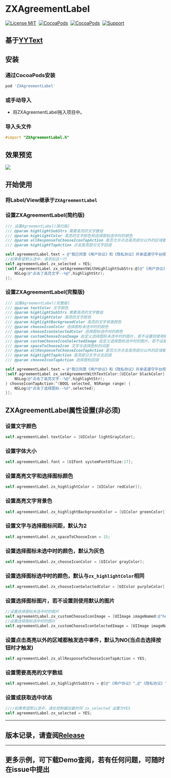 # ZXAgreementLabel
[![License MIT](https://img.shields.io/badge/license-MIT-green.svg?style=flat)](https://raw.githubusercontent.com/SmileZXLee/ZXAgreementLabel/master/LICENSE)&nbsp;
[![CocoaPods](http://img.shields.io/cocoapods/v/ZXAgreementLabel.svg?style=flat)](http://cocoapods.org/?q=ZXNavigationBar)&nbsp;
[![CocoaPods](http://img.shields.io/cocoapods/p/ZXAgreementLabel.svg?style=flat)](http://cocoapods.org/?q=ZXNavigationBar)&nbsp;
[![Support](https://img.shields.io/badge/support-iOS%208.0%2B%20-blue.svg?style=flat)](https://www.apple.com/nl/ios/)&nbsp;
## 基于[YYText](https://github.com/ibireme/YYText)
## 安装
### 通过CocoaPods安装
```ruby
pod 'ZXAgreementLabel'
```
### 或手动导入
* 将ZXAgreementLabel拖入项目中。

### 导入头文件
```objective-c
#import "ZXAgreementLabel.h"
```

## 效果预览
![](http://www.zxlee.cn/github/ZXAgreementLabel/ZXAgreementLabelDemo1.gif)

## 开始使用
### 将Label/View继承于`ZXAgreementLabel`
### 设置ZXAgreementLabel(简约版)
```objective-c
/// 设置AgreementLabel(简约版)
/// @param highlightSubStrs 需要高亮的文字数组
/// @param highlightColor 高亮的文字颜色和选择图标选中时的颜色
/// @param allResponseToChooseIconTapAction 是否允许点击高亮部分以外的区域都触发选中事件，默认为否(当点击选择按钮时才触发)
/// @param highlightTapAction 点击高亮部分文字回调
```
```objective-c
self.agreementLabel.text = @"我已同意《用户协议》和《隐私协议》并承诺遵守平台规范";
//如果希望默认选中，请添加这一行
self.agreementLabel.zx_selected = YES;
[self.agreementLabel zx_setAgreementWithHighlightSubStrs:@[@"《用户协议》",@"《隐私协议》"] highlightColor:nil allResponseToChooseIconTapAction:NO highlightTapAction:^(NSString * _Nonnull highlightStr, NSRange range) {
    NSLog(@"点击了高亮文字--%@",highlightStr);
}];
```

### 设置ZXAgreementLabel(完整版)
```objective-c
/// 设置AgreementLabel(完整版)
/// @param textColor 文字颜色
/// @param highlightSubStrs 需要高亮的文字数组
/// @param highlightColor 高亮的文字颜色
/// @param highlightBackgroundColor 高亮的文字背景颜色
/// @param chooseIconColor 选择图标未选中时的颜色
/// @param chooseIconSelectedColor 选择图标选中时的颜色
/// @param customChooseIconImage 自定义选择图标未选中时的图片，若不设置则使用默认的图片
/// @param customChooseIconSelectedImage 自定义选择图标选中时的图片，若不设置则使用默认的图片
/// @param spaceToChooseIcon 文字与选择图标的间距
/// @param allResponseToChooseIconTapAction 是否允许点击高亮部分以外的区域都触发选中事件
/// @param highlightTapAction 高亮部分文字点击回调
/// @param chooseIconTapAction 选择图标回调
```
```objective-c
self.agreementLabel.text = @"我已同意《用户协议》和《隐私协议》并承诺遵守平台规范";
[self.agreementLabel zx_setAgreementWithTextColor:[UIColor blackColor] highlightSubStrs:@[@"《用户协议》",@"《隐私协议》"] highlightColor:[UIColor redColor] highlightBackgroundColor:nil chooseIconColor:nil chooseIconSelectedColor:nil customChooseIconImage:nil customChooseIconSelectedImage:nil spaceToChooseIcon:2 allResponseToChooseIconTapAction:YES highlightTapAction:^(NSString * _Nonnull highlightStr, NSRange range) {
    NSLog(@"点击了高亮文字--%@",highlightStr);
} chooseIconTapAction:^(BOOL selected, NSRange range) {
    NSLog(@"点击了选择图标--%d",selected);
}];
```

## ZXAgreementLabel属性设置(非必须)
### 设置文字颜色
```objective-c
self.agreementLabel.textColor = [UIColor lightGrayColor];
```

### 设置字体大小
```objective-c
self.agreementLabel.font = [UIFont systemFontOfSize:17];
```

### 设置高亮文字和选择图标颜色
```objective-c
self.agreementLabel.zx_highlightColor = [UIColor redColor]];
```

### 设置高亮文字背景色
```objective-c
self.agreementLabel.zx_highlightBackgroundColor = [UIColor greenColor]];
```

### 设置文字与选择图标间距，默认为2
```objective-c
self.agreementLabel.zx_spaceToChooseIcon = 15;
```
### 设置选择图标未选中时的颜色，默认为灰色
```objective-c
self.agreementLabel.zx_chooseIconColor = [UIColor grayColor];
```

### 设置选择图标选中时的颜色，默认与`zx_highlightColor`相同
```objective-c
self.agreementLabel.zx_chooseIconSelectedColor = [UIColor purpleColor];
```

### 设置选择图标图片，若不设置则使用默认的图片
```objective-c
//设置选择图标未选中时的图片
self.agreementLabel.zx_customChooseIconImage = [UIImage imageNamed:@"heart_icon"];
//设置选择图标选中时的图片
self.agreementLabel.zx_customChooseIconSelectedImage = [UIImage imageNamed:@"heart_icon"];
```

### 设置点击高亮以外的区域都触发选中事件，默认为NO(当点击选择按钮时才触发)
```objective-c
self.agreementLabel.zx_allResponseToChooseIconTapAction = YES;
```

### 设置需要高亮的文字数组
```objective-c
self.agreementLabel.zx_highlightSubStrs = @[@"《用户协议》",@"《隐私协议》"];
```

### 设置或获取选中状态
```objective-c
////如果希望默认选中，请在控制器加载时将`zx_selected`设置为YES
self.agreementLabel.zx_selected = YES;
```

***

## 版本记录，请查阅[Release](https://github.com/SmileZXLee/ZXNavigationBar/releases)

***

## 更多示例，可下载Demo查阅，若有任何问题，可随时在issue中提出
